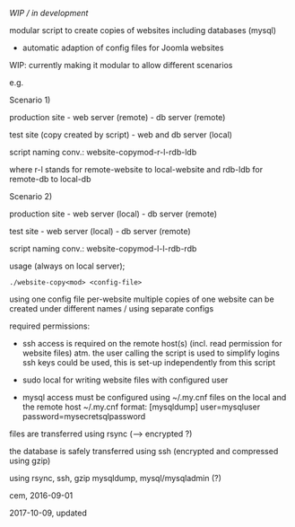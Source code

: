 _WIP / in development_

modular script to create copies of websites including databases (mysql)

- automatic adaption of config files for Joomla websites

WIP: currently making it modular to allow different scenarios

e.g.

Scenario 1)

  production site
    - web server (remote)
    - db server (remote)

  test site (copy created by script)
    - web and db server (local)

script naming conv.: website-copymod-r-l-rdb-ldb

where r-l stands for remote-website to local-website
and rdb-ldb for remote-db to local-db

Scenario 2)

  production site
    - web server (local)
    - db server (remote)

  test site
    - web server (local)
    - db server (remote)

script naming conv.: website-copymod-l-l-rdb-rdb


usage (always on local server);

    ./website-copy<mod> <config-file>

using one config file per-website
multiple copies of one website can be created under different
names / using separate configs

required permissions:

- ssh access is required on the remote host(s)
  (incl. read permission for website files)
  atm. the user calling the script is used
  to simplify logins ssh keys could be used,
  this is set-up independently from this script

- sudo local for writing website files with
  configured user

- mysql access must be configured using ~/.my.cnf files
  on the local and the remote host
  ~/.my.cnf format:
  [mysqldump]
  user=mysqluser
  password=mysecretsqlpassword

files are transferred using rsync (--> encrypted ?)

the database is safely transferred using ssh
(encrypted and compressed using gzip)

using rsync, ssh, gzip
mysqldump, mysql/mysqladmin (?)

cem, 2016-09-01

2017-10-09, updated
